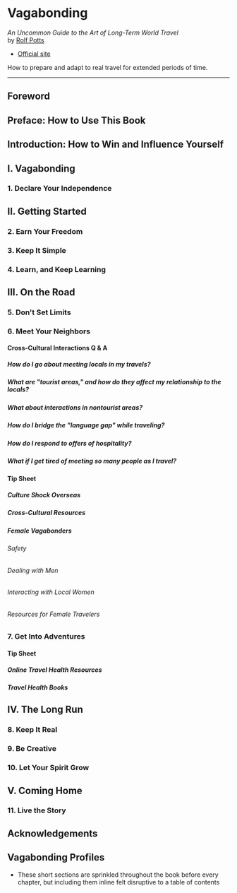 # Vagabonding
*An Uncommon Guide to the Art of Long-Term World Travel*<br>
by [Rolf Potts](http://rolfpotts.com)

- [Official site](http://www.vagabonding.net)

How to prepare and adapt to real travel for extended periods of time.

---

## Foreword

## Preface: How to Use This Book

## Introduction: How to Win and Influence Yourself

## I. Vagabonding
### 1. Declare Your Independence

## II. Getting Started
### 2. Earn Your Freedom
### 3. Keep It Simple
### 4. Learn, and Keep Learning

## III. On the Road
### 5. Don't Set Limits

### 6. Meet Your Neighbors
#### Cross-Cultural Interactions Q & A
##### How do I go about meeting locals in my travels?
##### What are "tourist areas," and how do they affect my relationship to the locals?
##### What about interactions in nontourist areas?
##### How do I bridge the "language gap" while traveling?
##### How do I respond to offers of hospitality?
##### What if I get tired of meeting so many people as I travel?
#### Tip Sheet
##### Culture Shock Overseas
##### Cross-Cultural Resources
##### Female Vagabonders
###### Safety
###### Dealing with Men
###### Interacting with Local Women
###### Resources for Female Travelers

### 7. Get Into Adventures
#### Tip Sheet
##### Online Travel Health Resources
##### Travel Health Books

## IV. The Long Run
### 8. Keep It Real
### 9. Be Creative
### 10. Let Your Spirit Grow

## V. Coming Home
### 11. Live the Story

## Acknowledgements

## Vagabonding Profiles

- These short sections are sprinkled throughout the book before every chapter, but including them inline felt disruptive to a table of contents
